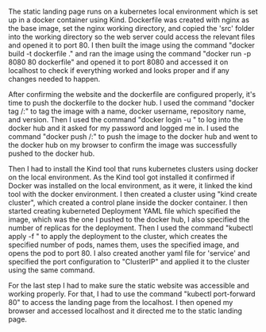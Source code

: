 The static landing page runs on a kubernetes local environment which is set up in a docker container using Kind. Dockerfile was created with nginx as the base image, set the nginx working directory, and copied the 'src' folder into the working directory so the web server could access the relevant files and opened it to port 80. I then built the image using the command "docker build -t dockerfile ." and ran the image using the command "docker run -p 8080 80 dockerfile" and opened it to port 8080 and accessed it on localhost to check if everything worked and looks proper and if any changes needed to happen. 

After confirming the website and the dockerfile are configured properly, it's time to push the dockerfile to the docker hub. I used the command "docker tag <your-image-name> <your-dockerhub-username>/<your-repository-name>:<tag>" to tag the image with a name, docker username, repository name, and version. Then I used the command "docker login -u <username>" to log into the docker hub and it asked for my password and logged me in. I used the command "docker push <your-dockerhub-username>/<your-repository-name>:<tag>" to push the image to the docker hub and went to the docker hub on my browser to confirm the image was successfully pushed to the docker hub.

Then I had to install the Kind tool that runs kubernetes clusters using docker on the local environment. As the Kind tool got installed it confirmed if Docker was installed on the local environment, as it were, it linked the kind tool with the docker environment. I then created a cluster using "kind create cluster", which created a control plane inside the docker container. I then started creating kuberneted Deployment YAML file which specified the image, which was the one I pushed to the docker hub, I also specified the number of replicas for the deployment. Then I used the command "kubectl apply -f <yaml file>" to apply the deployment to the cluster, which creates the specified number of pods, names them, uses the specified image, and opens the pod to port 80. I also created another yaml file for 'service' and specified the port configuration to "ClusterIP" and applied it to the cluster using the same command.

For the last step I had to make sure the static website was accessible and working properly. For that, I had to use the command "kubectl port-forward 80" to access the landing page from the localhost. I then opened my browser and accessed localhost and it directed me to the static landing page.
